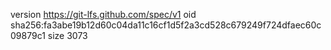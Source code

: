 version https://git-lfs.github.com/spec/v1
oid sha256:fa3abe19b12d60c04da11c16cf1d5f2a3cd528c679249f724dfaec60c09879c1
size 3073
